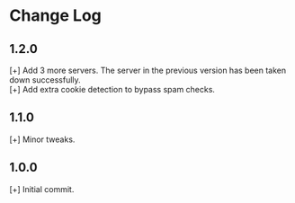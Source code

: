 # Change Log

## 1.2.0
[+] Add 3 more servers. The server in the previous version has been taken down successfully.  
[+] Add extra cookie detection to bypass spam checks.  
  
## 1.1.0
[+] Minor tweaks.  
  
## 1.0.0
[+] Initial commit.  
